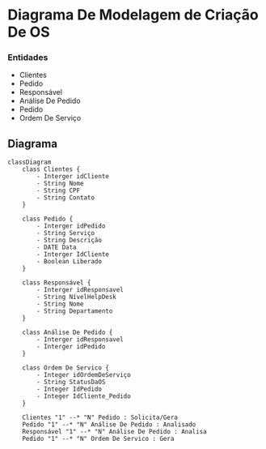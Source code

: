 # Diagrama De Modelagem de Criação De OS

### Entidades
 - Clientes
 - Pedido
 - Responsável
 - Análise De Pedido
 - Pedido
 - Ordem De Serviço

## Diagrama
```mermaid
classDiagram
    class Clientes {
        - Interger idCliente
        - String Nome
        - String CPF
        - String Contato
    }
    
    class Pedido {
        - Interger idPedido
        - String Serviço
        - String Descrição
        - DATE Data
        - Interger IdCliente
        - Boolean Liberado
    }

    class Responsável {
        - Interger idResponsavel
        - String NívelHelpDesk
        - String Nome
        - String Departamento
    }

    class Análise De Pedido {
        - Interger idResponsavel
        - Interger idPedido
    }

    class Ordem De Servico {
        - Integer idOrdemDeServiço
        - String StatusDaOS
        - Integer IdPedido
        - Integer IdCliente_Pedido
    }

    Clientes "1" --* "N" Pedido : Solicita/Gera
    Pedido "1" --* "N" Análise De Pedido : Analisado
    Responsável "1" --* "N" Análise De Pedido : Analisa
    Pedido "1" --* "N" Ordem De Servico : Gera

```